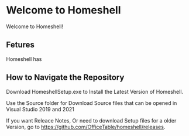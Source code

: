 # Welcome to Homeshell

Welcome to Homeshell!

## Fetures

Homeshell has

## How to Navigate the Repository

Download HomeshellSetup.exe to Install the Latest Version of Homeshell.

Use the Source folder for Download Source files that can be opened in Visual Studio 2019 and 2021

If you want Releace Notes, Or need to download Setup files for a older Version, go to https://github.com/OfficeTable/homeshell/releases.
